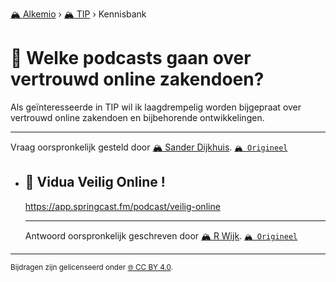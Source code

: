 [🏔️ Alkemio](https://welcome.alkem.io/) › [🏔️ TIP](https://alkem.io/tip/dashboard) › Kennisbank
# 📄 Welke podcasts gaan over vertrouwd online zakendoen?
Als geïnteresseerde in TIP wil ik laagdrempelig worden bijgepraat over vertrouwd online zakendoen en bijbehorende ontwikkelingen.
***
 Vraag oorspronkelijk gesteld door [🏔️ Sander Dijkhuis](https://alkem.io/user/sander-dijkhuis-3912). [`🏔️ Origineel`](https://alkem.io/tip/collaboration/welkepodcastsgaan-4647)

- ## <a id="viduveiligonline-8058"></a> 📌 Vidua Veilig Online !
  <https://app.springcast.fm/podcast/veilig-online>

  ***
  Antwoord oorspronkelijk geschreven door [🏔️ R Wijk](https://alkem.io/tip/collaboration/welkepodcastsgaan-4647/posts/viduveiligonline-8058). [`🏔️ Origineel`](https://alkem.io/tip/collaboration/welkepodcastsgaan-4647/posts/viduveiligonline-8058)

* * *
<small>Bijdragen zijn gelicenseerd onder [🌐 CC BY 4.0](https://creativecommons.org/licenses/by/4.0/deed.nl).</small>
